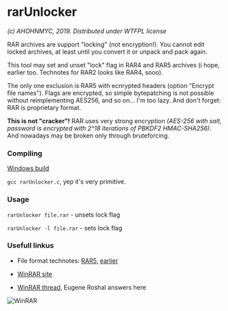 # rarUnlocker

*(c) AHOHNMYC, 2019. Distributed under WTFPL license*

RAR archives are support "locking" (not encryption!). You cannot edit locked archives, at least until you convert it or unpack and pack again.

This tool may set and unset "lock" flag in RAR4 and RAR5 archives (i hope, earlier too. Technotes for RAR2 looks like RAR4, sooo).

The only one exclusion is RAR5 with ecnrypted headers (option "Encrypt file names"). Flags are encrypted, so simple bytepatching is not possible without reimplementing AES256, and so on... I'm too lazy. And don't forget: RAR is proprietary format.

**This is not "cracker"!** RAR uses very strong encryption *(AES-256 with salt, password is encrypted with 2^18 iterations of PBKDF2 HMAC-SHA256)*. And nowadays may be broken only through bruteforcing.

### Compiling

[Windows build](http://github.com/AHOHNMYC/rarUnlocker/releases)

`gcc rarUnlocker.c`, yep it's very primitive.

### Usage

`rarUnlocker file.rar` - unsets lock flag

`rarUnlocker -l file.rar` - sets lock flag

### Usefull linkus

* File format technotes: [RAR5](https://www.rarlab.com/technote.htm), [earlier](https://loc.gov/preservation/digital/formats/fdd/fdd000450.shtml#specs)

* [WinRAR site](https://rarlab.com)

* [WinRAR thread](https://forum.ru-board.com/topic.cgi?forum=5&topic=49002), Eugene Roshal answers here

![WinRAR](http://lurkmore.so/images/8/89/A_winrar_is_you.png)
